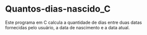 # Quantos-dias-nascido_C
Este programa em C calcula a quantidade de dias entre duas datas fornecidas pelo usuário, a data de nascimento e a data atual.
